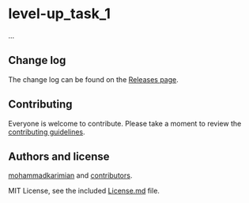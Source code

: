 # level-up_task_1

...

## Change log

The change log can be found on the [Releases page](https://github.com/mohammadkarimian/level-up_task_1/releases).

## Contributing

Everyone is welcome to contribute. Please take a moment to review the [contributing guidelines](Contributing.md).

## Authors and license

[mohammadkarimian](level-up_task_1) and [contributors](https://github.com/mohammadkarimian/level-up_task_1/graphs/contributors).

MIT License, see the included [License.md](License.md) file.
